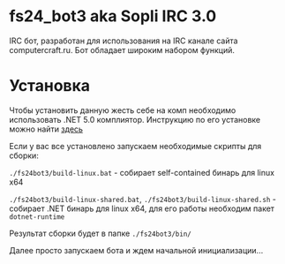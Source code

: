 # fs24_bot3 aka Sopli IRC 3.0

IRC бот, разработан для использования на IRC канале сайта computercraft.ru. Бот обладает широким набором функций.

# Установка

Чтобы установить данную жесть себе на комп необходимо использовать .NET 5.0 комплиятор. Инструкцию по его установке можно найти [здесь](https://docs.microsoft.com/en-us/dotnet/core/install/)

Если у вас все установлено запускаем необходимые скрипты для сборки:

``./fs24bot3/build-linux.bat`` - собирает self-contained бинарь для linux x64

``./fs24bot3/build-linux-shared.bat``,  ``./fs24bot3/build-linux-shared.sh`` - собирает .NET бинарь для linux x64, для его работы необходим пакет ``dotnet-runtime``

Результат сборки будет в папке ``./fs24bot3/bin/``

Далее просто запускаем бота и ждем начальной инициализации...